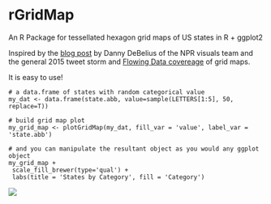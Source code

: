 # rGridMap
An R Package for tessellated hexagon grid maps of US states in R + ggplot2

Inspired by the [blog post](http://blog.apps.npr.org/2015/05/11/hex-tile-maps.html) by Danny DeBelius of the NPR visuals team and the general 2015 tweet storm and [Flowing Data covereage](https://flowingdata.com/2015/05/12/the-great-grid-map-debate-of-2015/) of grid maps.

It is easy to use!

    # a data.frame of states with random categorical value
    my_dat <- data.frame(state.abb, value=sample(LETTERS[1:5], 50, replace=T))

    # build grid map plot
    my_grid_map <- plotGridMap(my_dat, fill_var = 'value', label_var = 'state.abb')

    # and you can manipulate the resultant object as you would any ggplot object
    my_grid_map +
     scale_fill_brewer(type='qual') +
     labs(title = 'States by Category', fill = 'Category')


![](https://raw.github.com/arvi1000/rGridMap/master/example/rGridMap_example.png)
